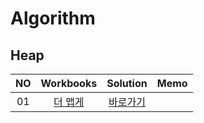 # Algorithm 

## Heap
|<center>NO|<center>Workbooks|<center>Solution|<center>Memo|
|:---:|:---:|:---:|:---:|
|01|[<center>더 맵게](https://school.programmers.co.kr/learn/courses/30/lessons/42626)|[<center>바로가기](./Solution/더%20맵게)||



